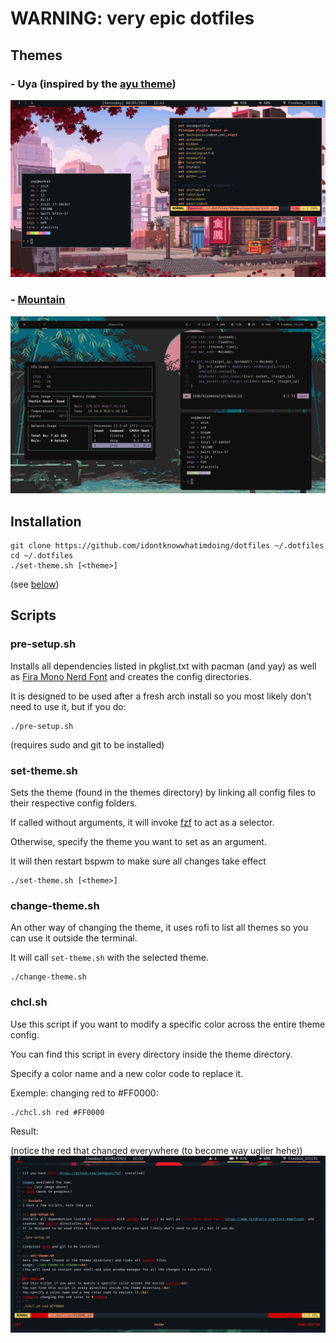 # WARNING: very **epic** dotfiles

## Themes

### - Uya (inspired by the [ayu theme](https://github.com/ayu-theme))
![uya theme](screenshots/uya.png)

### - [Mountain](https://github.com/pradyungn/Mountain)
![mountain theme](screenshots/mountain.png)

## Installation
```
git clone https://github.com/idontknowwhatimdoing/dotfiles ~/.dotfiles
cd ~/.dotfiles
./set-theme.sh [<theme>]
```
(see [below](#scripts))

## Scripts

### pre-setup.sh
Installs all dependencies listed in pkglist.txt with pacman (and yay) as well as [Fira Mono Nerd Font](https://www.nerdfonts.com/font-downloads) and creates the config directories.

It is designed to be used after a fresh arch install so you most likely don't need to use it, but if you do:
```
./pre-setup.sh
```
(requires sudo and git to be installed)

### set-theme.sh
Sets the theme (found in the themes directory) by linking all config files to their respective config folders.

If called without arguments, it will invoke [fzf](https://github.com/junegunn/fzf) to act as a selector.

Otherwise, specify the theme you want to set as an argument.

It will then restart bspwm to make sure all changes take effect
```
./set-theme.sh [<theme>]
```

### change-theme.sh
An other way of changing the theme, it uses rofi to list all themes so you can use it outside the terminal.

It will call `set-theme.sh` with the selected theme.
```
./change-theme.sh
```

### chcl.sh
Use this script if you want to modify a specific color across the entire theme config.

You can find this script in every directory inside the theme directory.

Specify a color name and a new color code to replace it.

Exemple: changing red to #FF0000:
```
./chcl.sh red #FF0000
```

Result:

(notice the red that changed everywhere (to become way uglier hehe))
![demontrate chcl.sh](screenshots/chcl.png)
